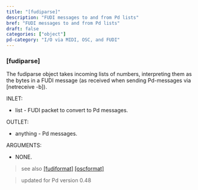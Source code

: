 ```yaml
---
title: "[fudiparse]"
description: "FUDI messages to and from Pd lists"
bref: "FUDI messages to and from Pd lists"
draft: false
categories: ["object"]
pd-category: "I/O via MIDI, OSC, and FUDI"
---
```


### [fudiparse]

The fudiparse object takes incoming lists of numbers, interpreting them as the bytes in a FUDI message (as received when sending Pd-messages via [netreceive -b]).

INLET:

- list - FUDI packet to convert to Pd messages.

OUTLET:

- anything - Pd messages.

ARGUMENTS:

- NONE.

> see also [[fudiformat]](../fudiformat) [[oscformat]](../oscformat) 

> updated for Pd version 0.48
 
